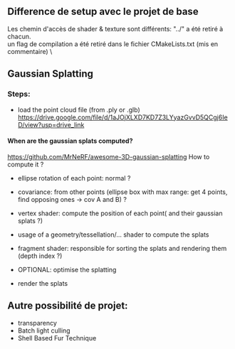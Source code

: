 ## Difference de setup avec le projet de base
Les chemin d'accès de shader & texture sont différents: "../" a été retiré à chacun.\
un flag de compilation a été retiré dans le fichier CMakeLists.txt (mis en commentaire)
\
## Gaussian Splatting
### Steps:
 - load the point cloud file (from .ply or .glb) https://drive.google.com/file/d/1aJOjXLXD7KD7Z3LYyazGvvD5QCgj6IeD/view?usp=drive_link

 #### When are the gaussian splats computed?
https://github.com/MrNeRF/awesome-3D-gaussian-splatting
How to compute it ?
 - ellipse rotation of each point: normal ?
 - covariance: from other points (ellipse box with max range: get 4 points, find opposing ones -> cov A and B) ?
    
 - vertex shader: compute the position of each point( and their gaussian splats ?)
 - usage of a geometry/tessellation/... shader to compute the splats
 - fragment shader: responsible for sorting the splats and rendering them (depth index ?)
 - OPTIONAL: optimise the splatting
 - render the splats

## Autre possibilité de projet:
 - transparency
 - Batch light culling
 - Shell Based Fur Technique